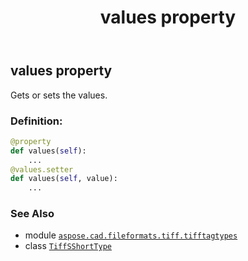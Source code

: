 ﻿---
title: values property
second_title: Aspose.CAD for Python via .NET API References
description: 
type: docs
weight: 170
url: /python-net/aspose.cad.fileformats.tiff.tifftagtypes/tiffsshorttype/values/
is_root: false
---

## values property


Gets or sets the values.
### Definition:
```python
@property
def values(self):
    ...
@values.setter
def values(self, value):
    ...
```

### See Also
* module [`aspose.cad.fileformats.tiff.tifftagtypes`](../../)
* class [`TiffSShortType`](/cad/python-net/aspose.cad.fileformats.tiff.tifftagtypes/tiffsshorttype)
